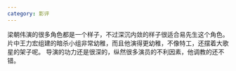 ```yaml
---
category: 影评
---
```

梁朝伟演的很多角色都是一个样子，不过深沉内敛的样子很适合易先生这个角色。
片中王力宏组建的暗杀小组非常幼稚，而且他演得更幼稚，不像特工，还摆着大歌星的架子呢。
导演的功力还是很深的，纵然很多演员的不利因素，他调教的还不错。
